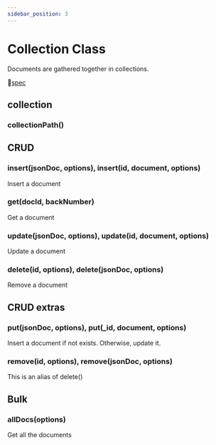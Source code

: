 ```yaml
---
sidebar_position: 3
---
```


# Collection Class

Documents are gathered together in collections.

🧰[spec](https://github.com/sosuisen/git-documentdb/blob/doc-v1.0/docs-api/git-documentdb.gitdocumentdb.md)


## collection

### collectionPath()


## CRUD

### insert(jsonDoc, options), insert(id, document, options)
Insert a document

### get(docId, backNumber) 
Get a document

### update(jsonDoc, options), update(id, document, options)
Update a document

### delete(id, options), delete(jsonDoc, options)
Remove a document


## CRUD extras 

### put(jsonDoc, options), put(_id, document, options)

Insert a document if not exists. Otherwise, update it.

### remove(id, options), remove(jsonDoc, options)

This is an alias of delete()


## Bulk

### allDocs(options)
Get all the documents


